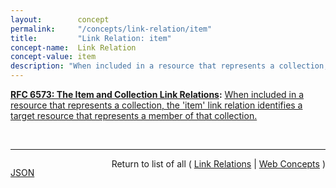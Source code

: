```yaml
---
layout:        concept
permalink:     "/concepts/link-relation/item"
title:         "Link Relation: item"
concept-name:  Link Relation
concept-value: item
description: "When included in a resource that represents a collection, the 'item' link relation identifies a target resource that represents a member of that collection."
---
```


**[RFC 6573: The Item and Collection Link Relations](/specs/IETF/RFC/6573 "RFC 5988 standardized a means of indicating the relationships between resources on the Web. This specification defines a pair of reciprocal link relation types that may be used to express the relationship between a collection and its members."):** [When included in a resource that represents a collection, the 'item' link relation identifies a target resource that represents a member of that collection.](http://tools.ietf.org/html/rfc6573#section-2.1 "Read documentation for Link Relation &#34;item&#34;")

<br/>
<hr/>

<p style="float : left"><a href="./item.json" title="JSON representing this particular Web Concept value">JSON</a></p>
<p style="text-align: right">Return to list of all ( <a href="../link-relations">Link Relations</a> | <a href="../">Web Concepts</a> )</p>
